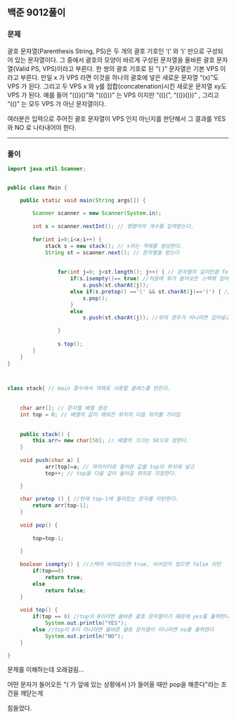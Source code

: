 ## 백준 9012풀이

### 문제

괄호 문자열(Parenthesis String, PS)은 두 개의 괄호 기호인 ‘(’ 와 ‘)’ 만으로 구성되어 있는 문자열이다. 그 중에서 괄호의 모양이 바르게 구성된 문자열을 올바른 괄호 문자열(Valid PS, VPS)이라고 부른다. 한 쌍의 괄호 기호로 된 “( )” 문자열은 기본 VPS 이라고 부른다. 만일 x 가 VPS 라면 이것을 하나의 괄호에 넣은 새로운 문자열 “(x)”도 VPS 가 된다. 그리고 두 VPS x 와 y를 접합(concatenation)시킨 새로운 문자열 xy도 VPS 가 된다. 예를 들어 “(())()”와 “((()))” 는 VPS 이지만 “(()(”, “(())()))” , 그리고 “(()” 는 모두 VPS 가 아닌 문자열이다. 

여러분은 입력으로 주어진 괄호 문자열이 VPS 인지 아닌지를 판단해서 그 결과를 YES 와 NO 로 나타내어야 한다. 

---

### 풀이

```java
import java.util.Scanner;


public class Main {

	public static void main(String args[]) {
		
		Scanner scanner = new Scanner(System.in);
		
		int x = scanner.nextInt(); // 명령어의 개수를 입력받는다.
		
		for(int i=0;i<x;i++) {
			stack s = new stack(); // s라는 객체를 생성한다.
			String st = scanner.next(); // 문자열을 받는다
			
			
				for(int j=0; j<st.length(); j++) { // 문자열의 길이만큼 for문을 돌린다.
					if(s.isempty()== true) //처음에 뭐가 들어오든 스택에 집어 넣겠다.
						s.push(st.charAt(j));
					else if(s.pretop() =='(' && st.charAt(j)==')') { // 지금 들어오는 값이 ')'이고 앞이 '('일 때만 pop한다.
						s.pop();
					}					
					else
						s.push(st.charAt(j)); //위의 경우가 아니라면 집어넣고
					
				}
				
				s.top();	
		}
	}
}



class stack{ // main 함수에서 객체로 사용할 클래스를 만든다.
	
	
	char arr[]; // 문자열 배열 생성
	int top = 0; // 배열의 값이 채워진 위치의 다음 위치를 가리킴
	
	
	public stack() {
		this.arr= new char[50]; // 배열의 크기는 50으로 정한다.
	}
	
	void push(char a) {
			arr[top]=a; // 파라미터로 들어온 값을 top의 위치에 넣고
			top++; // top을 다음 값이 들어갈 위치로 지정한다.

	}
	
	char pretop () { //현재 top-1에 들어있는 문자를 리턴한다.
		return arr[top-1];
	}
	
	void pop() { 
		
		top=top-1;
		
	}
	
	boolean isempty() { //스택이 비어있으면 true, 비어있지 않으면 false 리턴
		if(top==0)
			return true;
		else
			return false;
	}
	
	void top() {
		if(top == 0) //top이 0이라면 올바른 괄호 문자열이기 떄문에 yes를 출력한다
			System.out.println("YES");
		else //top이 0이 아니라면 올바른 괄호 문자열이 아니라면 no를 출력한다
			System.out.println("NO");
	}

}
```

문제를 이해하는데 오래걸림... 

어떤 문자가 들어오든 "( 가 앞에 있는 상황에서 )가 들어올 때만 pop을 해준다"라는 조건을 깨닫는게

힘들었다.